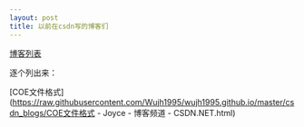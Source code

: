 ```yaml
---
layout: post
title: 以前在csdn写的博客们
---
```


[博客列表](https://github.com/Wujh1995/wujh1995.github.io/tree/master/csdn_blogs/)

逐个列出来：

[COE文件格式](https://raw.githubusercontent.com/Wujh1995/wujh1995.github.io/master/csdn_blogs/COE文件格式 - Joyce - 博客频道 - CSDN.NET.html)
